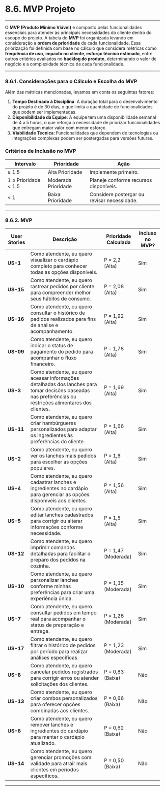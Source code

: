 # 8.6. MVP Projeto
___________________________________________________________________________________

O **MVP (Produto Mínimo Viável)** é composto pelas funcionalidades essenciais para atender às principais necessidades do cliente dentro do escopo do projeto. A tabela do **MVP** foi organizada levando em consideração a **ordem de prioridade** de cada funcionalidade. Essa priorização foi definida com base no cálculo que considera métricas como **frequência de uso**, **impacto no cliente**, **esforço técnico estimado**, entre outros critérios avaliados no **backlog do produto**, determinando o valor de negócio e a complexidade técnica de cada funcionalidade.

___________________________________________________________________________________

### 8.6.1. Considerações para o Cálculo e Escolha do MVP

Além das métricas mencionadas, levamos em conta os seguintes fatores:

1. **Tempo Destinado à Disciplina**: A duração total para o desenvolvimento do projeto é de 30 dias, o que limita a quantidade de funcionalidades que podem ser implementadas.
2. **Disponibilidade da Equipe**: A equipe tem uma disponibilidade semanal de 4 a 5 horas, o que reforça a necessidade de priorizar funcionalidades que entregam maior valor com menor esforço.
3. **Viabilidade Técnica**: Funcionalidades que dependem de tecnologias ou integrações complexas podem ser postergadas para versões futuras.

### Critérios de Inclusão no MVP

| Intervalo | Prioridade | Ação |
|-----------|------------|------|
| ≥ 1.5                   | Alta Prioridade | Implemente primeiro. |
| 1 ≤ Prioridade < 1.5    | Moderada Prioridade | Planeje conforme recursos disponíveis. |
| < 1                     | Baixa Prioridade | Considere postergar ou revisar necessidade. |

___________________________________________________________________________________

### 8.6.2. MVP

| User Stories | Descrição                                                                 | Prioridade Calculada | Incluso no MVP? |
|--------------|---------------------------------------------------------------------------|-----------------------|------------------|
| **US-1**     | Como atendente, eu quero visualizar o cardápio completo para conhecer todas as opções disponíveis. | P = 2,2 (Alta)  | Sim |
| **US-15**    | Como atendente, eu quero rastrear pedidos por cliente para compreender melhor seus hábitos de consumo. | P = 2,08 (Alta) | Sim |
| **US-16**    | Como atendente, eu quero consultar o histórico de pedidos realizados para fins de análise e acompanhamento. | P = 1,92 (Alta) | Sim |
| **US-09**    | Como atendente, eu quero indicar o status de pagamento do pedido para acompanhar o fluxo financeiro. | P = 1,78 (Alta) | Sim |
| **US-3**     | Como atendente, eu quero acessar informações detalhadas dos lanches para tomar decisões baseadas nas preferências ou restrições alimentares dos clientes. | P = 1,69 (Alta) | Sim |
| **US-11**    | Como atendente, eu quero criar hambúrgueres personalizados para adaptar os ingredientes às preferências do cliente. | P = 1,66 (Alta) | Sim |
| **US-2**     | Como atendente, eu quero ver os lanches mais pedidos para escolher as opções populares. | P = 1,6 (Alta) | Sim |
| **US-4**     | Como atendente, eu quero cadastrar lanches e ingredientes no cardápio para gerenciar as opções disponíveis aos clientes. | P = 1,56 (Alta) | Sim |
| **US-5**     | Como atendente, eu quero editar lanches cadastrados para corrigir ou alterar informações conforme necessidade. | P = 1,5 (Alta) | Sim |
| **US-12**    | Como atendente, eu quero imprimir comandas detalhadas para facilitar o preparo dos pedidos na cozinha. | P = 1,47 (Moderada) | Sim |
| **US-10**    | Como atendente, eu quero personalizar lanches conforme minhas preferências para criar uma experiência única. | P = 1,35 (Moderada) | Sim |
| **US-7**     | Como atendente, eu quero consultar pedidos em tempo real para acompanhar o status de preparação e entrega. | P = 1,26 (Moderada) | Sim |
| **US-17**    | Como atendente, eu quero filtrar o histórico de pedidos por período para realizar análises específicas. | P = 1,23 (Moderada) | Sim |
| **US-8**     | Como atendente, eu quero cancelar pedidos registrados para corrigir erros ou atender solicitações dos clientes. | P = 0,83 (Baixa) | Não |
| **US-13**    | Como atendente, eu quero criar combos personalizados para oferecer opções combinadas aos clientes. | P = 0,66 (Baixa) | Não |
| **US-6**     | Como atendente, eu quero remover lanches e ingredientes do cardápio para manter o cardápio atualizado. | P = 0,62 (Baixa) | Não |
| **US-14**    | Como atendente, eu quero gerenciar promoções com validade para atrair mais clientes em períodos específicos. | P = 0,50 (Baixa) | Não |

___________________________________________________________________________________
